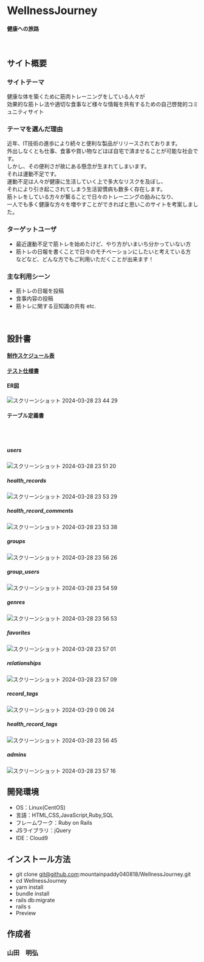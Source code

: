# WellnessJourney
#### 健康への旅路
​
## サイト概要
### サイトテーマ
健康な体を築くために筋肉トレーニングをしている人々が<br>
効果的な筋トレ法や適切な食事など様々な情報を共有するための自己啓発的コミュニティサイト
​
### テーマを選んだ理由
近年、IT技術の進歩により続々と便利な製品がリリースされております。<br>
外出しなくとも仕事、食事や買い物などほぼ自宅で済ませることが可能な社会です。<br>
しかし、その便利さが故にある懸念が生まれてしまいます。<br>
それは運動不足です。<br>
運動不足は人々が健康に生活していく上で多大なリスクを及ぼし、<br>
それにより引き起こされてしまう生活習慣病も数多く存在します。<br>
筋トレをしている方々が繋ることで日々のトレーニングの励みになり、<br>
一人でも多く健康な方々を増やすことができればと思いこのサイトを考案しました。
​
### ターゲットユーザ
- 最近運動不足で筋トレを始めたけど、やり方がいまいち分かっていない方
- 筋トレの日報を書くことで日々のモチベーションにしたいと考えている方<br>
などなど、どんな方でもご利用いただくことが出来ます！
​
### 主な利用シーン
- 筋トレの日報を投稿
- 食事内容の投稿
- 筋トレに関する豆知識の共有 etc.

<!--## [WellnessJourney](https://wellnessjourney.xyz)-->
​
## 設計書

#### [制作スケジュール表](https://docs.google.com/spreadsheets/d/1W9hfPrPYVyB8MAeNCb9lHVdVdqceW2ibfjWdJNvKiFY/edit#gid=1773513600)

#### [テスト仕様書](https://docs.google.com/spreadsheets/d/12Iw9rOFP7EsFf0y7AB7_7drcZCtqMW6Z/edit#gid=1511467858)

#### ER図<br>
![スクリーンショット 2024-03-28 23 44 29](https://github.com/mountainpaddy040818/WellnessJourney2/assets/153415348/ab92058c-c043-41ea-bd04-c57b019d4f9f)

#### テーブル定義書
<br><br>
##### users<br>
![スクリーンショット 2024-03-28 23 51 20](https://github.com/mountainpaddy040818/WellnessJourney2/assets/153415348/7fa1f1c0-6ad9-4fb2-9d7f-ee355da70fd6)

##### health_records<br>
![スクリーンショット 2024-03-28 23 53 29](https://github.com/mountainpaddy040818/WellnessJourney2/assets/153415348/8c0b3c2c-8e17-4028-bc42-a03c27166dfb)

##### health_record_comments<br>
![スクリーンショット 2024-03-28 23 53 38](https://github.com/mountainpaddy040818/WellnessJourney2/assets/153415348/c2000d91-70a9-4f6a-abf4-7dcfec2a1693)

##### groups<br>
![スクリーンショット 2024-03-28 23 56 26](https://github.com/mountainpaddy040818/WellnessJourney2/assets/153415348/4b401729-6c34-4754-83e2-0ea29df54a11)

##### group_users<br>
![スクリーンショット 2024-03-28 23 54 59](https://github.com/mountainpaddy040818/WellnessJourney2/assets/153415348/2b509f49-1d9d-4f87-95dc-9a0ce697a3ad)

##### genres<br>
![スクリーンショット 2024-03-28 23 56 53](https://github.com/mountainpaddy040818/WellnessJourney2/assets/153415348/253c3029-72ce-422c-9783-9c8b7280fe06)

##### favorites<br>
![スクリーンショット 2024-03-28 23 57 01](https://github.com/mountainpaddy040818/WellnessJourney2/assets/153415348/55a06ff8-b55a-4f86-8f95-8228ce479a5f)

##### relationships<br>
​![スクリーンショット 2024-03-28 23 57 09](https://github.com/mountainpaddy040818/WellnessJourney2/assets/153415348/f0c9d884-9889-43a5-bf32-303582d47ff4)

##### record_tags<br>
![スクリーンショット 2024-03-29 0 06 24](https://github.com/mountainpaddy040818/WellnessJourney2/assets/153415348/91a67597-aeda-48da-8e83-593663f783b1)

##### health_record_tags<br>
![スクリーンショット 2024-03-28 23 56 45](https://github.com/mountainpaddy040818/WellnessJourney2/assets/153415348/c63686d7-c971-4b27-801e-8069afdcb52c)

##### admins<br>
![スクリーンショット 2024-03-28 23 57 16](https://github.com/mountainpaddy040818/WellnessJourney2/assets/153415348/eb69ebea-9811-4cf5-ba3e-c9a745843d3a)

## 開発環境
- OS：Linux(CentOS)
- 言語：HTML,CSS,JavaScript,Ruby,SQL
- フレームワーク：Ruby on Rails
- JSライブラリ：jQuery
- IDE：Cloud9

## インストール方法
- git clone git@github.com:mountainpaddy040818/WellnessJourney.git
- cd WellnessJourney
- yarn install
- bundle install
- rails db:migrate
- rails s
- Preview

## 作成者
### 山田　明弘
